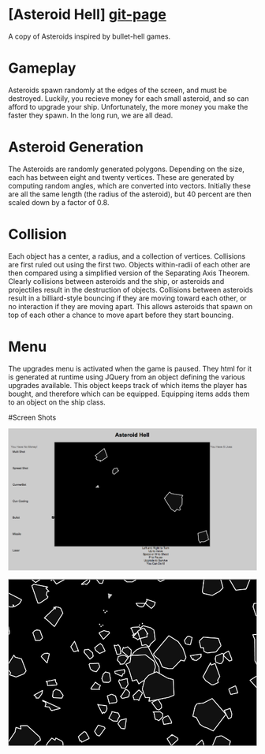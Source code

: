 # [Asteroid Hell] [git-page]

A copy of Asteroids inspired by bullet-hell games. 

[git-page]: http://danherr.github.io/asteroids/asteroids/

# Gameplay

Asteroids spawn randomly at the edges of the screen, and must be destroyed. Luckily, you
recieve money for each small asteroid, and so can afford to upgrade your ship.  Unfortunately,
the more money you make the faster they spawn. In the long run, we are all dead.

# Asteroid Generation

The Asteroids are randomly generated polygons. Depending on the size, each has
between eight and twenty vertices.  These are generated by computing random angles, which
are converted into vectors.  Initially these are all the same length (the radius of the
asteroid), but 40 percent are then scaled down by a factor of 0.8.

# Collision

Each object has a center, a radius, and a collection of vertices. Collisions are first ruled
out using the first two.  Objects within-radii of each other are then compared using
a simplified version of the Separating Axis Theorem.  Clearly collisions between asteroids and
the ship, or asteroids and projectiles result in the destruction of objects. Collisions between
asteroids result in a billiard-style bouncing if they are moving toward each other, or no
interaction if they are moving apart.  This allows asteroids that spawn on top of each other
a chance to move apart before they start bouncing.

# Menu

The upgrades menu is activated when the game is paused. They html for it is generated at runtime
using JQuery from an object defining the various upgrades available. This object keeps track of
which items the player has bought, and therefore which can be equipped. Equipping items adds
them to an object on the ship class.

#Screen Shots

![Screen Shot 1](/images/screen_shot_1.png)

![Screen Shot 2](/images/screen_shot_2.png)

